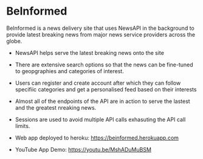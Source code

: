 # BeInformed

BeInformed is a news delivery site that uses NewsAPI in the background to provide latest breaking news from major news service providers across the globe.
- NewsAPI helps serve the latest breaking news onto the site
- There are extensive search options so that the news can be fine-tuned to geopgraphies and categories of interest.
- Users can register and create account after which they can follow specifiic categories and get a personalised feed based on their interests
- Almost all of the endpoints of the API are in action to serve the lastest and the greatest nreaking news.
- Sessions are used to avoid multiple API calls exhasuting the API call limits.
- Web app deployed to heroku: https://beinformed.herokuapp.com

- YouTube App Demo: https://youtu.be/MshADuMuBSM
